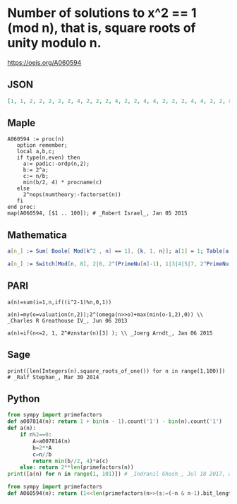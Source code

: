 # Number of solutions to x^2 \=\= 1 \(mod n\), that is, square roots of unity modulo n\.
https://oeis.org/A060594
## JSON
```JSON
[1, 1, 2, 2, 2, 2, 2, 4, 2, 2, 2, 4, 2, 2, 4, 4, 2, 2, 2, 4, 4, 2, 2, 8, 2, 2, 2, 4, 2, 4, 2, 4, 4, 2, 4, 4, 2, 2, 4, 8, 2, 4, 2, 4, 4, 2, 2, 8, 2, 2, 4, 4, 2, 2, 4, 8, 4, 2, 2, 8, 2, 2, 4, 4, 4, 4, 2, 4, 4, 4, 2, 8, 2, 2, 4, 4, 4, 4, 2, 8, 2, 2, 2, 8, 4, 2, 4, 8, 2, 4, 4, 4, 4, 2, 4, 8, 2, 2, 4, 4, 2, 4, 2]
```
## Maple
```Maple
A060594 := proc(n)
   option remember;
   local a,b,c;
   if type(n,even) then
     a:= padic:-ordp(n,2);
     b:= 2^a;
     c:= n/b;
     min(b/2, 4) * procname(c)
   else
     2^nops(numtheory:-factorset(n))
   fi
end proc:
map(A060594, [$1 .. 100]); # _Robert Israel_, Jan 05 2015
```
## Mathematica
```Mathematica
a[n_] := Sum[ Boole[ Mod[k^2 , n] == 1], {k, 1, n}]; a[1] = 1; Table[a[n], {n, 1, 103}] (* _Jean-François Alcover_, Oct 21 2011 *)
```
```Mathematica
a[n_] := Switch[Mod[n, 8], 2|6, 2^(PrimeNu[n]-1), 1|3|4|5|7, 2^PrimeNu[n], 0, 2^(PrimeNu[n]+1)]; Array[a, 103] (* _Jean-François Alcover_, Apr 09 2016 *)
```
## PARI
```PARI
a(n)=sum(i=1,n,if((i^2-1)%n,0,1))
```
```PARI
a(n)=my(o=valuation(n,2));2^(omega(n>>o)+max(min(o-1,2),0)) \\ _Charles R Greathouse IV_, Jun 06 2013
```
```PARI
a(n)=if(n<=2, 1, 2^#znstar(n)[3] ); \\ _Joerg Arndt_, Jan 06 2015
```
## Sage
```Sage
print([len(Integers(n).square_roots_of_one()) for n in range(1,100)]) # _Ralf Stephan_, Mar 30 2014
```
## Python
```Python
from sympy import primefactors
def a007814(n): return 1 + bin(n - 1).count('1') - bin(n).count('1')
def a(n):
    if n%2==0:
        A=a007814(n)
        b=2**A
        c=n//b
        return min(b//2, 4)*a(c)
    else: return 2**len(primefactors(n))
print([a(n) for n in range(1, 101)]) # _Indranil Ghosh_, Jul 18 2017, after the Maple program
```
```Python
from sympy import primefactors
def A060594(n): return (1<<len(primefactors(n>>(s:=(~n & n-1).bit_length()))))*(1 if n&1 else 1<<min(2,s-1)) # _Chai Wah Wu_, Oct 26 2022
```
